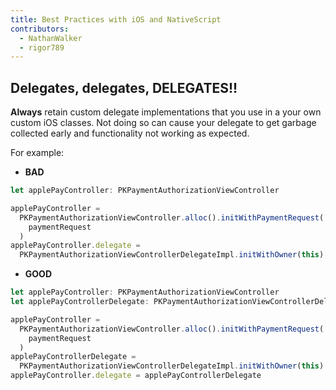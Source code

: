 ```yaml
---
title: Best Practices with iOS and NativeScript
contributors:
  - NathanWalker
  - rigor789
---
```


## Delegates, delegates, DELEGATES!!

**Always** retain custom delegate implementations that you use in a your own custom iOS classes. Not doing so can cause your delegate to get garbage collected early and functionality not working as expected.

For example:

- **BAD**

```ts
let applePayController: PKPaymentAuthorizationViewController

applePayController =
  PKPaymentAuthorizationViewController.alloc().initWithPaymentRequest(
    paymentRequest
  )
applePayController.delegate =
  PKPaymentAuthorizationViewControllerDelegateImpl.initWithOwner(this)
```

- **GOOD**

```ts
let applePayController: PKPaymentAuthorizationViewController
let applePayControllerDelegate: PKPaymentAuthorizationViewControllerDelegateImpl

applePayController =
  PKPaymentAuthorizationViewController.alloc().initWithPaymentRequest(
    paymentRequest
  )
applePayControllerDelegate =
  PKPaymentAuthorizationViewControllerDelegateImpl.initWithOwner(this)
applePayController.delegate = applePayControllerDelegate
```
